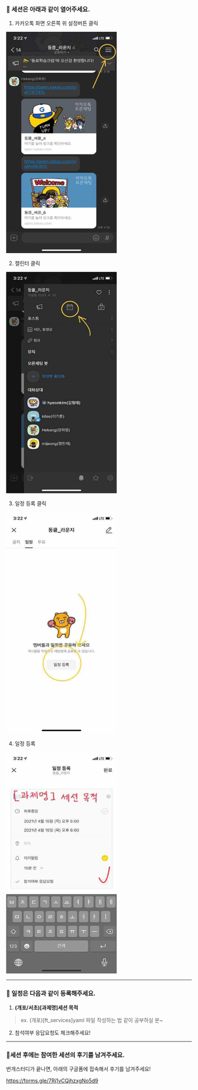 ### 📃 세션은 아래과 같이 열어주세요.

1. 카카오톡 화면 오른쪽 위 설정버튼 클릭
<img src="./images/1.jpg" width="300" height="600">

2. 캘린터 클릭
<img src="./images/2.jpg" width="300" height="600">

3. 일정 등록 클릭
<img src="./images/3.jpg" width="300" height="600">

4. 일정 등록
<img src="./images/4.jpg" width="300" height="600">

---

### 📃 일정은 다음과 같이 등록해주세요.

1. **(개포/서초)[과제명]세션 목적**
 
 >ex. (개포)[ft_services]yaml 파일 작성하는 법 같이 공부하실 분~
 
2. 참석여부 응답요청도 체크해주세요!

---

### 📃세션 후에는 참여한 세션의 후기를 남겨주세요.

번개스터디가 끝나면, 아래의 구글폼에 접속해서 후기를 남겨주세요!

https://forms.gle/7Rj1vCQjhzxgNo5d9

